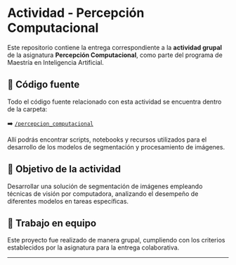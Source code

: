# Actividad - Percepción Computacional

Este repositorio contiene la entrega correspondiente a la **actividad grupal** de la asignatura **Percepción Computacional**, como parte del programa de Maestría en Inteligencia Artificial.

## 📁 Código fuente

Todo el código fuente relacionado con esta actividad se encuentra dentro de la carpeta:

➡️ [`/percepcion_computacional`](./percepcion_computacional)

Allí podrás encontrar scripts, notebooks y recursos utilizados para el desarrollo de los modelos de segmentación y procesamiento de imágenes.

## 🧠 Objetivo de la actividad

Desarrollar una solución de segmentación de imágenes empleando técnicas de visión por computadora, analizando el desempeño de diferentes modelos en tareas específicas.

## 👥 Trabajo en equipo

Este proyecto fue realizado de manera grupal, cumpliendo con los criterios establecidos por la asignatura para la entrega colaborativa.

---


